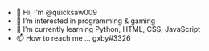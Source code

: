 - 👋 Hi, I’m @quicksaw009
- 👀 I’m interested in programming & gaming
- 🌱 I’m currently learning Python, HTML, CSS, JavaScript
- 📫 How to reach me ... gxby#3326

<!---
